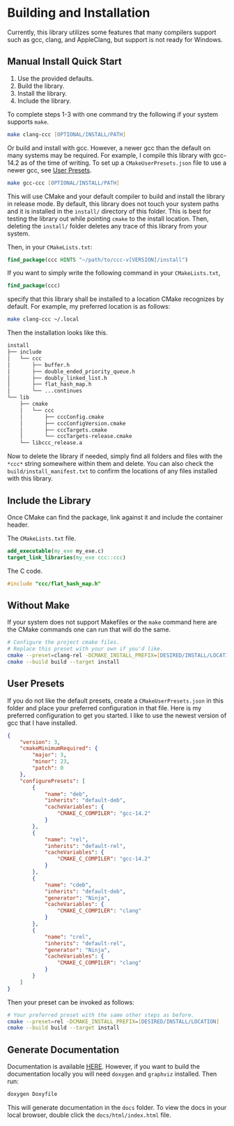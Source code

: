 # Building and Installation

Currently, this library utilizes some features that many compilers support such as gcc, clang, and AppleClang, but support is not ready for Windows.

## Manual Install Quick Start

1. Use the provided defaults.
2. Build the library.
3. Install the library.
4. Include the library.

To complete steps 1-3 with one command try the following if your system supports `make`.

```zsh
make clang-ccc [OPTIONAL/INSTALL/PATH]
```

Or build and install with gcc. However, a newer gcc than the default on many systems may be required. For example, I compile this library with gcc-14.2 as of the time of writing. To set up a `CMakeUserPresets.json` file to use a newer gcc, see [User Presets](#user-presets).

```zsh
make gcc-ccc [OPTIONAL/INSTALL/PATH]
```

This will use CMake and your default compiler to build and install the library in release mode. By default, this library does not touch your system paths and it is installed in the `install/` directory of this folder. This is best for testing the library out while pointing `cmake` to the install location. Then, deleting the `install/` folder deletes any trace of this library from your system.

Then, in your `CMakeLists.txt`:

```cmake
find_package(ccc HINTS "~/path/to/ccc-v[VERSION]/install")
```

If you want to simply write the following command in your `CMakeLists.txt`,

```cmake
find_package(ccc)
```

specify that this library shall be installed to a location CMake recognizes by default. For example, my preferred location is as follows:

```zsh
make clang-ccc ~/.local
```

Then the installation looks like this.

```txt
install
├── include
│   └── ccc
│       ├── buffer.h
│       ├── double_ended_priority_queue.h
│       ├── doubly_linked_list.h
│       ├── flat_hash_map.h
│       └── ...continues
└── lib
    ├── cmake
    │   └── ccc
    │       ├── cccConfig.cmake
    │       ├── cccConfigVersion.cmake
    │       ├── cccTargets.cmake
    │       └── cccTargets-release.cmake
    └── libccc_release.a
```

Now to delete the library if needed, simply find all folders and files with the `*ccc*` string somewhere within them and delete. You can also check the `build/install_manifest.txt` to confirm the locations of any files installed with this library.

## Include the Library

Once CMake can find the package, link against it and include the container header.

The `CMakeLists.txt` file.

```cmake
add_executable(my_exe my_exe.c)
target_link_libraries(my_exe ccc::ccc)
```

The C code.

```.c
#include "ccc/flat_hash_map.h"
```

## Without Make

If your system does not support Makefiles or the `make` command here are the CMake commands one can run that will do the same.

```zsh
# Configure the project cmake files.
# Replace this preset with your own if you'd like.
cmake --preset=clang-rel -DCMAKE_INSTALL_PREFIX=[DESIRED/INSTALL/LOCATION]
cmake --build build --target install
```

## User Presets

If you do not like the default presets, create a `CMakeUserPresets.json` in this folder and place your preferred configuration in that file. Here is my preferred configuration to get you started. I like to use the newest version of gcc that I have installed.

```json
{
    "version": 3,
    "cmakeMinimumRequired": {
        "major": 3,
        "minor": 23,
        "patch": 0
    },
    "configurePresets": [
        {
            "name": "deb",
            "inherits": "default-deb",
            "cacheVariables": {
                "CMAKE_C_COMPILER": "gcc-14.2"
            }
        },
        {
            "name": "rel",
            "inherits": "default-rel",
            "cacheVariables": {
                "CMAKE_C_COMPILER": "gcc-14.2"
            }
        },
        {
            "name": "cdeb",
            "inherits": "default-deb",
            "generator": "Ninja",
            "cacheVariables": {
                "CMAKE_C_COMPILER": "clang"
            }
        },
        {
            "name": "crel",
            "inherits": "default-rel",
            "generator": "Ninja",
            "cacheVariables": {
                "CMAKE_C_COMPILER": "clang"
            }
        }
    ]
}
```

Then your preset can be invoked as follows:

```zsh
# Your preferred preset with the same other steps as before.
cmake --preset=rel -DCMAKE_INSTALL_PREFIX=[DESIRED/INSTALL/LOCATION]
cmake --build build --target install
```

## Generate Documentation

Documentation is available [HERE](https://agl-alexglopez.github.io/ccc/). However, if you want to build the documentation locally you will need `doxygen` and `graphviz` installed. Then run:

```zsh
doxygen Doxyfile
```

This will generate documentation in the `docs` folder. To view the docs in your local browser, double click the `docs/html/index.html` file.
